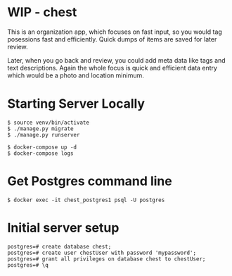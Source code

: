 # WIP - chest

This is an organization app, which focuses on fast input, so you would tag
posessions fast and efficiently. Quick dumps of items are saved for later review.

Later, when you go back and review, you could add meta data like tags and text
descriptions. Again the whole focus is quick and efficient data entry which would
be a photo and location minimum.

# Starting Server Locally

    $ source venv/bin/activate
    $ ./manage.py migrate
    $ ./manage.py runserver

    $ docker-compose up -d
    $ docker-compose logs

# Get Postgres command line

    $ docker exec -it chest_postgres1 psql -U postgres

# Initial server setup

    postgres=# create database chest;
    postgres=# create user chestUser with password 'mypassword';
    postgres=# grant all privileges on database chest to chestUser;
    postgres=# \q
